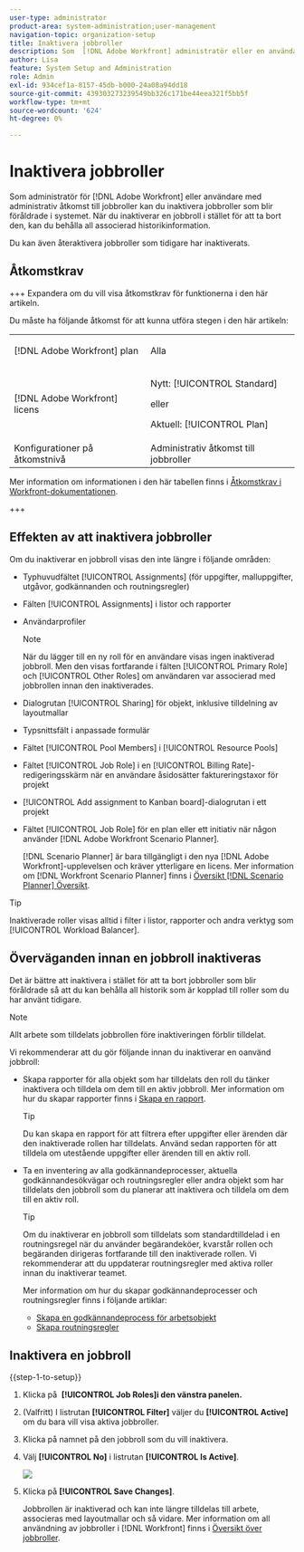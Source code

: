 ```yaml
---
user-type: administrator
product-area: system-administration;user-management
navigation-topic: organization-setup
title: Inaktivera jobbroller
description: Som  [!DNL Adobe Workfront] administratör eller en användare med administrativ åtkomst till jobbroller kan du inaktivera jobbroller som blir föråldrade i systemet. När du inaktiverar en jobbroll i stället för att ta bort den, kan du behålla all associerad historikinformation.
author: Lisa
feature: System Setup and Administration
role: Admin
exl-id: 934cef1a-8157-45db-b000-24a08a94dd18
source-git-commit: 439303273239549bb326c171be44eea321f5bb5f
workflow-type: tm+mt
source-wordcount: '624'
ht-degree: 0%

---
```


# Inaktivera jobbroller

Som administratör för [!DNL Adobe Workfront] eller användare med administrativ åtkomst till jobbroller kan du inaktivera jobbroller som blir föråldrade i systemet. När du inaktiverar en jobbroll i stället för att ta bort den, kan du behålla all associerad historikinformation.

Du kan även återaktivera jobbroller som tidigare har inaktiverats.

## Åtkomstkrav

+++ Expandera om du vill visa åtkomstkrav för funktionerna i den här artikeln.

Du måste ha följande åtkomst för att kunna utföra stegen i den här artikeln:

<table style="table-layout:auto"> 
 <col> 
 <col> 
 <tbody> 
  <tr> 
   <td role="rowheader">[!DNL Adobe Workfront] plan</td> 
   <td> <p>Alla </p> </td> 
  </tr> 
  <tr> 
   <td role="rowheader">[!DNL Adobe Workfront] licens</td> 
   <td>
   <p>Nytt: [!UICONTROL Standard]</p>
   <p>eller</p>
   <p>Aktuell: [!UICONTROL Plan]</p></td> 
  </tr> 
  <tr> 
   <td role="rowheader">Konfigurationer på åtkomstnivå</td> 
   <td>Administrativ åtkomst till jobbroller</td> 
  </tr> 
 </tbody> 
</table>

Mer information om informationen i den här tabellen finns i [Åtkomstkrav i Workfront-dokumentationen](/help/quicksilver/administration-and-setup/add-users/access-levels-and-object-permissions/access-level-requirements-in-documentation.md).

+++

## Effekten av att inaktivera jobbroller

Om du inaktiverar en jobbroll visas den inte längre i följande områden:

* Typhuvudfältet [!UICONTROL Assignments] (för uppgifter, malluppgifter, utgåvor, godkännanden och routningsregler)
* Fälten [!UICONTROL Assignments] i listor och rapporter
* Användarprofiler

  >[!NOTE]
  >
  >När du lägger till en ny roll för en användare visas ingen inaktiverad jobbroll. Men den visas fortfarande i fälten [!UICONTROL Primary Role] och [!UICONTROL Other Roles] om användaren var associerad med jobbrollen innan den inaktiverades.

* Dialogrutan [!UICONTROL Sharing] för objekt, inklusive tilldelning av layoutmallar
* Typsnittsfält i anpassade formulär
* Fältet [!UICONTROL Pool Members] i [!UICONTROL Resource Pools]
* Fältet [!UICONTROL Job Role] i en [!UICONTROL Billing Rate]-redigeringsskärm när en användare åsidosätter faktureringstaxor för projekt
* [!UICONTROL Add assignment to Kanban board]-dialogrutan i ett projekt
* Fältet [!UICONTROL Job Role] för en plan eller ett initiativ när någon använder [!DNL Adobe Workfront Scenario Planner].

  [!DNL Scenario Planner] är bara tillgängligt i den nya [!DNL Adobe Workfront]-upplevelsen och kräver ytterligare en licens. Mer information om [!DNL Workfront Scenario Planner] finns i [Översikt [!DNL Scenario Planner] Översikt](../../../scenario-planner/scenario-planner-overview.md).

>[!TIP]
>
>Inaktiverade roller visas alltid i filter i listor, rapporter och andra verktyg som [!UICONTROL Workload Balancer].

## Överväganden innan en jobbroll inaktiveras

Det är bättre att inaktivera i stället för att ta bort jobbroller som blir föråldrade så att du kan behålla all historik som är kopplad till roller som du har använt tidigare.

>[!NOTE]
>
>Allt arbete som tilldelats jobbrollen före inaktiveringen förblir tilldelat.

Vi rekommenderar att du gör följande innan du inaktiverar en oanvänd jobbroll:

* Skapa rapporter för alla objekt som har tilldelats den roll du tänker inaktivera och tilldela om dem till en aktiv jobbroll. Mer information om hur du skapar rapporter finns i [Skapa en rapport](../../../reports-and-dashboards/reports/creating-and-managing-reports/create-report.md).

  >[!TIP]
  >
  >Du kan skapa en rapport för att filtrera efter uppgifter eller ärenden där den inaktiverade rollen har tilldelats. Använd sedan rapporten för att tilldela om utestående uppgifter eller ärenden till en aktiv roll.

* Ta en inventering av alla godkännandeprocesser, aktuella godkännandesökvägar och routningsregler eller andra objekt som har tilldelats den jobbroll som du planerar att inaktivera och tilldela om dem till en aktiv roll.

  >[!TIP]
  >
  >Om du inaktiverar en jobbroll som tilldelats som standardtilldelad i en routningsregel när du använder begärandeköer, kvarstår rollen och begäranden dirigeras fortfarande till den inaktiverade rollen. Vi rekommenderar att du uppdaterar routningsregler med aktiva roller innan du inaktiverar teamet.

  Mer information om hur du skapar godkännandeprocesser och routningsregler finns i följande artiklar:

   * [Skapa en godkännandeprocess för arbetsobjekt](../../../administration-and-setup/customize-workfront/configure-approval-milestone-processes/create-approval-processes.md)
   * [Skapa routningsregler](../../../manage-work/requests/create-and-manage-request-queues/create-routing-rules.md)

## Inaktivera en jobbroll

{{step-1-to-setup}}

1. Klicka på &#x200B; **[!UICONTROL Job Roles]i den vänstra panelen.**
1. (Valfritt) I listrutan **[!UICONTROL Filter]** väljer du **[!UICONTROL Active]** om du bara vill visa aktiva jobbroller.
1. Klicka på namnet på den jobbroll som du vill inaktivera.
1. Välj **[!UICONTROL No]** i listrutan **[!UICONTROL Is Active]**.

   ![](assets/deactivate-job-role-edit-role-box-nwe.png)

1. Klicka på **[!UICONTROL Save Changes]**.

   Jobbrollen är inaktiverad och kan inte längre tilldelas till arbete, associeras med layoutmallar och så vidare. Mer information om all användning av jobbroller i [!DNL Workfront] finns i [Översikt över jobbroller](../../../administration-and-setup/set-up-workfront/organizational-setup/job-role-overview.md).
